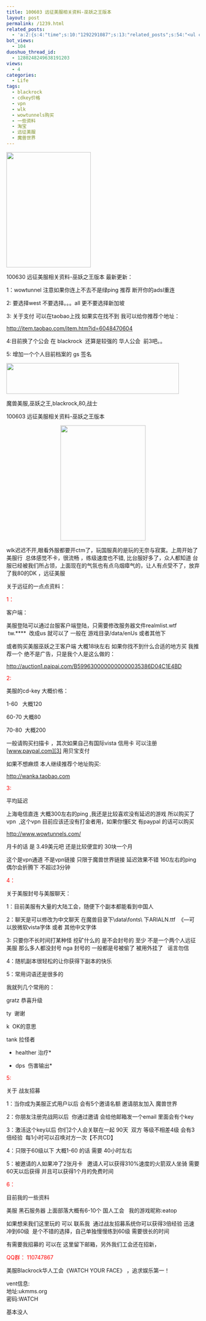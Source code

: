 ```yaml
---
title: 100603 远征美服相关资料-巫妖之王版本
layout: post
permalink: /1239.html
related_posts:
  - 'a:2:{s:4:"time";s:10:"1292291087";s:13:"related_posts";s:54:"<ul class="related_post"><li>No Related Post</li></ul>";}'
bot_views:
  - 104
duoshuo_thread_id:
  - 1280248249638191203
views:
  - 4
categories:
  - Life
tags:
  - blackrock
  - cdkey价格
  - vpn
  - wlk
  - wowtunnels购买
  - 一些资料
  - 淘宝
  - 远征美服
  - 魔兽世界
---
```

[][1][<img class="aligncenter size-medium wp-image-1318" title="wg" src="http://www.80aj.com/wp-content/uploads/2010/06/wg-220x300.jpg" alt="" width="220" height="300" />][2]

100630 远征美服相关资料-巫妖之王版本 最新更新：

1：wowtunnel 注意如果你连上不去不是绿ping 推荐 断开你的adsl重连

2: 要选择west 不要选择。。。all 更不要选择新加坡

3: 关于支付 可以在taobao上找 如果实在找不到 我可以给你推荐个地址：

http://item.taobao.com/item.htm?id=6048470604

4:目前换了个公会 <R E D> 在 blackrock  还算是较强的 华人公会  前3吧。。

5: 增加一个个人目前档案的 gs 签名

<div style="width: 460px" class="wp-caption aligncenter">
  <a href="blog.80aj.com"><img title="魔兽美服,巫妖之王,blackrock,80,战士" src="http://i.imgur.com/c0Go6.png" alt="" width="450" height="80" /></a><p class="wp-caption-text">
    魔兽美服,巫妖之王,blackrock,80,战士
  </p>
</div>

100603 远征美服相关资料-巫妖之王版本

<p style="text-align: center;">
  <a href="http://www.80aj.com/wp-content/uploads/2010/06/s1.jpg"><img class="aligncenter" title="s1" src="http://www.80aj.com/wp-content/uploads/2010/06/s1-222x300.jpg" alt="" width="222" height="300" /></a>
</p>

wlk迟迟不开,眼看外服都要开ctm了，玩国服真的是玩的无奈与寂寞。上周开始了美服行  总体感觉不卡，很流畅 ，练级速度也不错, 比台服好多了，众人都知道 台服已经被我们所占领，上面现在的气氛也有点乌烟瘴气的，让人有点受不了，放弃了我80的DK ，远征美服

关于远征的一点点资料：

<span style="color: #ff0000;">1：</span>

客户端：

美服登陆可以通过台服客户端登陆，只需要修改服务器文件realmlist.wtf    tw.\****  改成us 就可以了 一般在 游戏目录/data/enUs 或者其他下

或者购买美服巫妖之王客户端 大概18块左右 如果你找不到什么合适的地方买 我推荐一个 绝不是广告，只是我个人是这么做的：

<http://auction1.paipai.com/B5996300000000000035386D04C1E4BD>

<span style="color: #ff0000;">2:</span>

美服的cd-key 大概价格：

1-60   大概120

60-70 大概80

70-80  大概200

一般请购买扫描卡 ，其次如果自己有国际vista 信用卡 可以注册[www.paypal.com][3] 用贝宝支付

如果不想麻烦 本人继续推荐个地址购买:

<http://wanka.taobao.com>

<span style="color: #ff0000;">3:</span>

平均延迟

上海电信直连 大概300左右的ping ,我还是比较喜欢没有延迟的游戏 所以购买了 vpn  ,这个vpn 目前应该还没有打金者用，如果你懂E文 有paypal 的话可以购买

<http://www.wowtunnels.com/>

月卡的话 是 3.49美元吧 还是比较便宜的 30块一个月

这个是vpn通道 不是vpn链接 只限于魔兽世界链接 延迟效果不错 160左右的ping 偶尔会折腾下 不超过3分钟

<span style="color: #ff0000;">4：</span>

关于美服封号与美服聊天：

1：目前美服有大量的大陆工会，随便下个副本都能看到中国人

2：聊天是可以修改为中文聊天 在魔兽目录下\data\fonts\ 下ARIALN.ttf  《&#8212;可以放微软vista字体 或者 其他中文字体

3: 只要你不长时间打某种怪 挖矿什么的 是不会封号的 至少 不是一个两个人远征美服 那么多人都没封号 nga 封号的 一般都是号被偷了 被用外挂了   谣言勿信

4：随机副本很轻松的让你获得下副本的快乐

5：常用词语还是很多的

我就列几个常用的：

gratz 恭喜升级

ty  谢谢

k  OK的意思

tank 拉怪者

* healther 治疗*

* dps  伤害输出*

<span style="color: #ff0000;">5:</span>

关于 战友招募

1：当你成为美服正式用户以后 会有5个邀请名额 邀请朋友加入 魔兽世界

2：你朋友注册完战网以后  你通过邀请 会给他邮箱发一个email 里面会有个key

3：激活这个key以后 你们2个人会关联在一起 90天  双方 等级不相差4级 会有3倍经验  每1小时可以召唤对方一次【不共CD】

4：只限于60级以下 大概1-60 的话 需要 40小时左右

5：被邀请的人如果冲了2张月卡   邀请人可以获得310%速度的火箭双人坐骑 需要60天以后获得 并且可以获得1个月的免费时间

<span style="color: #ff0000;">6：</span>

目前我的一些资料

美服 黑石服务器 上面部落大概有6-10个 国人工会   我的游戏昵称:eatop

如果想来我们这里玩的 可以 联系我  通过战友招募系统你可以获得3倍经验 迅速冲到60级  是个不错的选择，自己单独慢慢练到60级 需要很长的时间

有需要我招募的 可以在 这里留下邮箱，另外我们工会还在招新，

<span style="color: #ff0000;">QQ群： 110747867</span>

美服Blackrock华人工会《WATCH YOUR FACE》 ，追求娱乐第一！

vent信息:  
地址:ukmms.org  
密码:WATCH

基本没人

 [1]: http://www.80aj.com/wp-content/uploads/2010/06/s1.jpg
 [2]: http://www.80aj.com/wp-content/uploads/2010/06/wg.jpg
 [3]: http://www.paypal.com